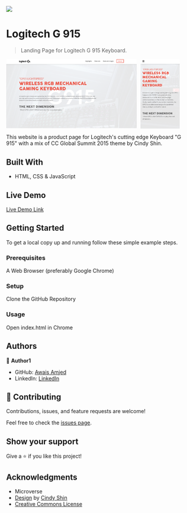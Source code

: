 ![](https://img.shields.io/badge/Microverse-blueviolet)

# Logitech G 915

> Landing Page for Logitech G 915 Keyboard.

<p style="display: flex; align-items: start; gap: 10px">
  <img src="/images/desktop-screenshot.png" width="70%" />
  <img src="/images/mobile-screenshot.png" width="21%" />
</p>

This website is a product page for Logitech's cutting edge Keyboard "G 915" with a mix of CC Global Summit 2015 theme by Cindy Shin.

## Built With

- HTML, CSS & JavaScript

## Live Demo

[Live Demo Link](https://awais-amjed.github.io/first-capstone/)

## Getting Started

To get a local copy up and running follow these simple example steps.

### Prerequisites

A Web Browser (preferably Google Chrome)

### Setup

Clone the GitHub Repository

### Usage

Open index.html in Chrome

## Authors

👤 **Author1**

- GitHub: [Awais Amjed](https://github.com/awais-amjed)
- LinkedIn: [LinkedIn](https://www.linkedin.com/in/awais-amjed)

## 🤝 Contributing

Contributions, issues, and feature requests are welcome!

Feel free to check the [issues page](../../issues/).

## Show your support

Give a ⭐️ if you like this project!

## Acknowledgments

- Microverse
- [Design](https://www.behance.net/gallery/29845175/CC-Global-Summit-2015) by [Cindy Shin](https://www.behance.net/adagio07)
- [Creative Commons License](https://creativecommons.org/licenses/by-nc/4.0/)
